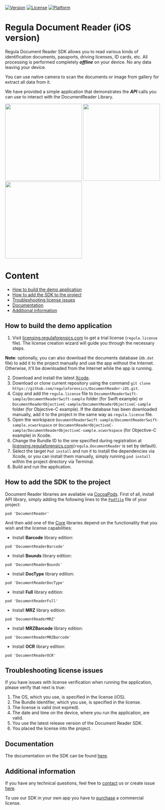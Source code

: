 [![Version](https://img.shields.io/cocoapods/v/DocumentReader.svg?style=flat)](http://cocoapods.org/pods/DocumentReader)
[![License](https://img.shields.io/cocoapods/l/DocumentReader.svg?style=flat)](http://cocoapods.org/pods/DocumentReader)
[![Platform](https://img.shields.io/cocoapods/p/DocumentReader.svg?style=flat)](http://cocoapods.org/pods/DocumentReader)

# Regula Document Reader (iOS version)
Regula Document Reader SDK allows you to read various kinds of identification documents, passports, driving licenses, ID cards, etc. All processing is performed completely ***offline*** on your device. No any data leaving your device.

You can use native camera to scan the documents or image from gallery for extract all data from it.

We have provided a simple application that demonstrates the ***API*** calls you can use to interact with the DocumentReader Library.

<img src="https://img.regulaforensics.com/Screenshots/SDK-5.0/iPhone_XS_Max_1.jpg" width="250"> <img src="https://img.regulaforensics.com/Screenshots/SDK-5.0/iPhone_XS_Max_2.jpg" width="250"> <img src="https://img.regulaforensics.com/Screenshots/SDK-5.0/iPhone_XS_Max_3.jpg" width="250">

# Content
* [How to build the demo application](#how-to-build-the-demo-application)
* [How to add the SDK to the project](#how-to-add-the-sdk-to-the-project)
* [Troubleshooting license issues](#troubleshooting-license-issues)
* [Documentation](#documentation)
* [Additional information](#additional-information)

## How to build the demo application
1. Visit [licensing.regulaforensics.com](https://licensing.regulaforensics.com) to get a trial license (`regula.license` file). The license creation wizard will guide you through the necessary steps.

**Note**: optionally, you can also download the documents database (`db.dat` file) to add it to the project manually and use the app without the Internet. Otherwise, it'll be downloaded from the Internet while the app is running.

2. Download and install the latest [Xcode](https://developer.apple.com/xcode/download).
3. Download or clone current repository using the command `git clone https://github.com/regulaforensics/DocumentReader-iOS.git`.
4. Copy and add the `regula.license` file to `DocumentReaderSwift-sample/DocumentReaderSwift-sample` folder (for Swift example) or `DocumentReaderObjectiveC-sample/DocumentReaderObjectiveC-sample` folder (for Objective-C example). If the database has been downloaded manually, add it to the project in the same way as `regula.license` file.
5.  Open the workspace `DocumentReaderSwift-sample/DocumentReaderSwift-sample.xcworkspace` or `DocumentReaderObjectiveC-sample/DocumentReaderObjectiveC-sample.xcworkspace` (for Objective-C example) in Xcode.
6.  Change the Bundle ID to the one specified during registration at [licensing.regulaforensics.com](https://licensing.regulaforensics.com)(`regula.DocumentReader` is set by default).
7.  Select the target `Pod install` and run it to install the dependencies via Xcode, or you can install them manually, simply running `pod install` within the project directory via Terminal.
8. Build and run the application.

## How to add the SDK to the project
Document Reader libraries are available via [CocoaPods](https://cocoapods.org/owners/22498).
First of all, install API library, simply adding the following lines to the [`Podfile`](https://guides.cocoapods.org/using/the-podfile.html) file of your project:
```
pod 'DocumentReader'
```

And then add one of the [Core](https://docs.regulaforensics.com/ios/core) libraries depend on the functionality that you wish and the license capabilities:

* Install **Barcode** library edition:
```
pod 'DocumentReaderBarcode'
```

* Install **Bounds** library edition:
```
pod 'DocumentReaderBounds'
```

* Install **DocType** library edition:
```
pod 'DocumentReaderDocType'
```

* Install **Full** library edition:
```
pod 'DocumentReaderFull'
```

* Install **MRZ** library edition:
```
pod 'DocumentReaderMRZ'
```

* Install **MRZBarcode** library edition:
```
pod 'DocumentReaderMRZBarcode'
```

* Install **OCR** library edition:
```
pod 'DocumentReaderOCR'
```

## Troubleshooting license issues
If you have issues with license verification when running the application, please verify that next is true:
1. The OS, which you use, is specified in the license (iOS).
2. The Bundle Identifier, which you use, is specified in the license.
3. The license is valid (not expired).
4. The date and time on the device, where you run the application, are valid.
5. You use the latest release version of the Document Reader SDK.
6. You placed the license into the project.

## Documentation
The documentation on the SDK can be found [here](https://docs.regulaforensics.com/ios).

## Additional information
If you have any technical questions, feel free to [contact](mailto:ios.support@regulaforensics.com) us or create issue [here](https://github.com/regulaforensics/DocumentReader-iOS/issues).

To use our SDK in your own app you have to [purchase](https://pipedrivewebforms.com/form/394a3706041290a04fbd0d18e7d7810f1841159) a commercial license.
